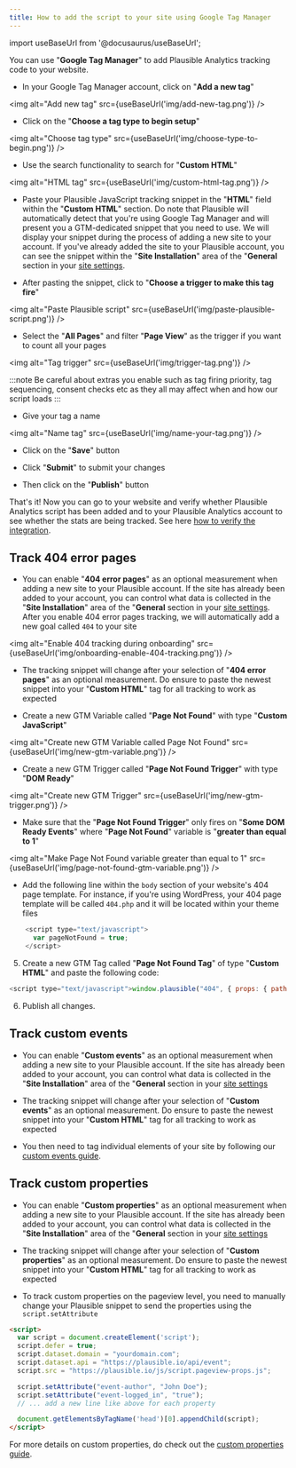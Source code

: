 ```yaml
---
title: How to add the script to your site using Google Tag Manager
---
```


import useBaseUrl from '@docusaurus/useBaseUrl';

You can use "**Google Tag Manager**" to add Plausible Analytics tracking code to your website.

* In your Google Tag Manager account, click on "**Add a new tag**"
  
<img alt="Add new tag" src={useBaseUrl('img/add-new-tag.png')} />

* Click on the "**Choose a tag type to begin setup**"

<img alt="Choose tag type" src={useBaseUrl('img/choose-type-to-begin.png')} />

* Use the search functionality to search for "**Custom HTML**"
  
<img alt="HTML tag" src={useBaseUrl('img/custom-html-tag.png')} />

* Paste your Plausible JavaScript tracking snippet in the "**HTML**" field within the "**Custom HTML**" section. Do note that Plausible will automatically detect that you're using Google Tag Manager and will present you a GTM-dedicated snippet that you need to use. We will display your snippet during the process of adding a new site to your account. If you've already added the site to your Plausible account, you can see the snippet within the "**Site Installation**" area of the "**General** section in your [site settings](website-settings.md).

* After pasting the snippet, click to "**Choose a trigger to make this tag fire**"
  
<img alt="Paste Plausible script" src={useBaseUrl('img/paste-plausible-script.png')} />

* Select the "**All Pages**" and filter "**Page View**" as the trigger if you want to count all your pages
  
<img alt="Tag trigger" src={useBaseUrl('img/trigger-tag.png')} />

:::note
Be careful about extras you enable such as tag firing priority, tag sequencing, consent checks etc as they all may affect when and how our script loads
:::

* Give your tag a name
  
<img alt="Name tag" src={useBaseUrl('img/name-your-tag.png')} />

* Click on the "**Save**" button

* Click "**Submit**" to submit your changes

* Then click on the "**Publish**" button

That's it! Now you can go to your website and verify whether Plausible Analytics script has been added and to your Plausible Analytics account to see whether the stats are being tracked. See here [how to verify the integration](troubleshoot-integration.md).

## Track 404 error pages

* You can enable "**404 error pages**" as an optional measurement when adding a new site to your Plausible account. If the site has already been added to your account, you can control what data is collected in the "**Site Installation**" area of the "**General** section in your [site settings](website-settings.md). After you enable 404 error pages tracking, we will automatically add a new goal called `404` to your site

<img alt="Enable 404 tracking during onboarding" src={useBaseUrl('img/onboarding-enable-404-tracking.png')} />

* The tracking snippet will change after your selection of "**404 error pages**" as an optional measurement. Do ensure to paste the newest snippet into your "**Custom HTML**" tag for all tracking to work as expected

* Create a new GTM Variable called "**Page Not Found**" with type "**Custom JavaScript**"

<img alt="Create new GTM Variable called Page Not Found" src={useBaseUrl('img/new-gtm-variable.png')} />

* Create a new GTM Trigger called "**Page Not Found Trigger**" with type "**DOM Ready**"

<img alt="Create new GTM Trigger" src={useBaseUrl('img/new-gtm-trigger.png')} />

* Make sure that the "**Page Not Found Trigger**" only fires on "**Some DOM Ready Events**" where "**Page Not Found**" variable is "**greater than equal to 1**"
  
<img alt="Make Page Not Found variable greater than equal to 1" src={useBaseUrl('img/page-not-found-gtm-variable.png')} />

* Add the following line within the `body` section of your website's 404 page template. For instance, if you're using WordPress, your 404 page template will be called `404.php` and it will be located within your theme files

```javascript
    <script type="text/javascript">
      var pageNotFound = true;
    </script>
```

5. Create a new GTM Tag called "**Page Not Found Tag**" of type "**Custom HTML**" and paste the following code:

```javascript
<script type="text/javascript">window.plausible("404", { props: { path: document.location.pathname } });</script>
```

6. Publish all changes.

## Track custom events

* You can enable "**Custom events**" as an optional measurement when adding a new site to your Plausible account. If the site has already been added to your account, you can control what data is collected in the "**Site Installation**" area of the "**General** section in your [site settings](website-settings.md)

* The tracking snippet will change after your selection of "**Custom events**" as an optional measurement. Do ensure to paste the newest snippet into your "**Custom HTML**" tag for all tracking to work as expected

* You then need to tag individual elements of your site by following our [custom events guide](custom-event-goals.md).

## Track custom properties

* You can enable "**Custom properties**" as an optional measurement when adding a new site to your Plausible account. If the site has already been added to your account, you can control what data is collected in the "**Site Installation**" area of the "**General** section in your [site settings](website-settings.md)

* The tracking snippet will change after your selection of "**Custom properties**" as an optional measurement. Do ensure to paste the newest snippet into your "**Custom HTML**" tag for all tracking to work as expected
  
* To track custom properties on the pageview level, you need to manually change your Plausible snippet to send the properties using the `script.setAttribute`

```html
<script>
  var script = document.createElement('script');
  script.defer = true;
  script.dataset.domain = "yourdomain.com";
  script.dataset.api = "https://plausible.io/api/event";
  script.src = "https://plausible.io/js/script.pageview-props.js";

  script.setAttribute("event-author", "John Doe");
  script.setAttribute("event-logged_in", "true");
  // ... add a new line like above for each property

  document.getElementsByTagName('head')[0].appendChild(script);
</script>
```

For more details on custom properties, do check out the [custom properties guide](custom-props/introduction.md).
